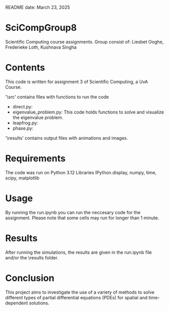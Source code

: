 README date: March 23, 2025

# SciCompGroup8
Scientific Computing course assignments. Group consist of: Liesbet Ooghe, Frederieke Loth, Kushnava Singha

# Contents
This code is written for assignment 3 of Scientific Computing, a UvA Course.

'\src' contains files with functions to run the code
- direct.py: 
- eigenvalue_problem.py: This code holds functions to solve and visualize the eigenvalue problem.
- leapfrog.py: 
- phase.py:

'\results' contains output files with animations and images.


# Requirements
The code was run on Python 3.12 
Libraries IPython.display, numpy, time, scipy, matplotlib

# Usage
By running the run.ipynb you can run the neccesary code for the assignment. Please note that some cells may run for longer than 1 minute.

# Results
After running the simulations, the results are given in the run.ipynb file and/or the \results folder. 

# Conclusion
This project aims to investigate the use of a variety of methods to solve different types of partial differential equations (PDEs) for spatial and time-dependent solutions.

